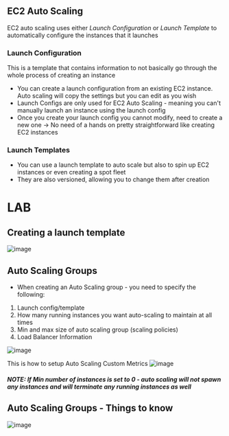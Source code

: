 ## EC2 Auto Scaling
EC2 auto scaling uses either *Launch Configuration* or *Launch Template* to automatically configure the instances that it launches

### Launch Configuration
This is a template that contains information to not basically go through the whole process of creating an instance
- You can create a launch configuration from an existing EC2 instance. Auto scaling will copy the settings but you can edit as you wish
- Launch Configs are only used for EC2 Auto Scaling - meaning you can't manually launch an instance using the launch config
- Once you create your launch config you cannot modify, need to create a new one
-> No need of a hands on pretty straightforward like creating EC2 instances

### Launch Templates
- You can use a launch template to auto scale but also to spin up EC2 instances or even creating a spot fleet
- They are also versioned, allowing you to change them after creation
# LAB
## Creating a launch template
![image](https://user-images.githubusercontent.com/43883264/160720067-efb3cc87-cbb6-4c44-839c-7c334fed54ee.png)

## Auto Scaling Groups

- When creating an Auto Scaling group - you need to specify the following:
1. Launch config/template
2. How many running instances you want auto-scaling to maintain at all times
3. Min and max size of auto scaling group (scaling policies)
4. Load Balancer Information

![image](https://user-images.githubusercontent.com/43883264/164123945-7363eb64-bd90-4343-8a26-faacabbcda4c.png)

This is how to setup Auto Scaling Custom Metrics
![image](https://user-images.githubusercontent.com/43883264/164124045-0d9e8da3-e79d-4305-b6e3-242ada21413d.png)
##### NOTE: If Min number of instances is set to 0 - auto scaling will not spawn any instances and will terminate any running instances as well

## Auto Scaling Groups - Things to know
![image](https://user-images.githubusercontent.com/43883264/164124760-2d03a7da-0259-4708-bc94-3040e40266cc.png)

